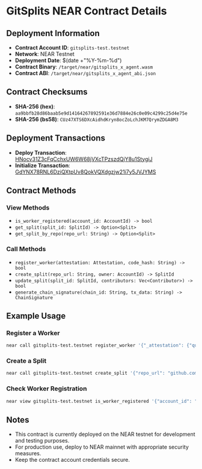 # GitSplits NEAR Contract Details

## Deployment Information

- **Contract Account ID**: `gitsplits-test.testnet`
- **Network**: NEAR Testnet
- **Deployment Date**: $(date +"%Y-%m-%d")
- **Contract Binary**: `/target/near/gitsplits_x_agent.wasm`
- **Contract ABI**: `/target/near/gitsplits_x_agent_abi.json`

## Contract Checksums

- **SHA-256 (hex)**: `aa9bbfb28d86baab5e9d14164267892591e36d7884e26c0e09c4299c25d4e75e`
- **SHA-256 (bs58)**: `CUz47XTS6DXcAidhdKryn8ocZoLchJKM7QrymZDGA8M3`

## Deployment Transactions

- **Deploy Transaction**: [HNocv31Z3cFqCchxUW6W68jVXcTPzszdQjY8u1StygiJ](https://testnet.nearblocks.io/txns/HNocv31Z3cFqCchxUW6W68jVXcTPzszdQjY8u1StygiJ)
- **Initialize Transaction**: [GdYNX78RNL6DziQXtpUv8QokVQXdgzjw21i7y5JVJYMS](https://testnet.nearblocks.io/txns/GdYNX78RNL6DziQXtpUv8QokVQXdgzjw21i7y5JVJYMS)

## Contract Methods

### View Methods

- `is_worker_registered(account_id: AccountId) -> bool`
- `get_split(split_id: SplitId) -> Option<Split>`
- `get_split_by_repo(repo_url: String) -> Option<Split>`

### Call Methods

- `register_worker(attestation: Attestation, code_hash: String) -> bool`
- `create_split(repo_url: String, owner: AccountId) -> SplitId`
- `update_split(split_id: SplitId, contributors: Vec<Contributor>) -> bool`
- `generate_chain_signature(chain_id: String, tx_data: String) -> ChainSignature`

## Example Usage

### Register a Worker

```bash
near call gitsplits-test.testnet register_worker '{"_attestation": {"quote": "test", "endorsements": "test"}, "code_hash": "test_hash"}' --accountId YOUR_ACCOUNT_ID.testnet
```

### Create a Split

```bash
near call gitsplits-test.testnet create_split '{"repo_url": "github.com/user/repo", "owner": "YOUR_ACCOUNT_ID.testnet"}' --accountId YOUR_ACCOUNT_ID.testnet
```

### Check Worker Registration

```bash
near view gitsplits-test.testnet is_worker_registered '{"account_id": "YOUR_ACCOUNT_ID.testnet"}'
```

## Notes

- This contract is currently deployed on the NEAR testnet for development and testing purposes.
- For production use, deploy to NEAR mainnet with appropriate security measures.
- Keep the contract account credentials secure.
